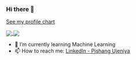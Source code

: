 ### Hi there 👋

<a href="https://profile-summary-for-github.com/user/pishangujeniya" target="_blank">See my profile chart</a>

<a href="https://github.com/pishangujeniya">
  <img align="center" src="https://github-readme-stats.vercel.app/api?username=pishangujeniya&count_private=true&show_icons=true" />
</a>
<a href="https://github.com/pishangujeniya">
  <img align="center" src="https://github-readme-stats.vercel.app/api/top-langs/?username=pishangujeniya&langs_count=3" />
</a>

- 🌱 I’m currently learning Machine Learning
- 📫 How to reach me: [LinkedIn - Pishang Ujeniya](https://www.linkedin.com/in/pishangujeniya/)

<!--
**pishangujeniya/pishangujeniya** is a ✨ _special_ ✨ repository because its `README.md` (this file) appears on your GitHub profile.

Here are some ideas to get you started:

- 🔭 I’m currently working on ...
- 🌱 I’m currently learning Machine Learning
- 👯 I’m looking to collaborate on ...
- 🤔 I’m looking for help with ...
- 💬 Ask me about ...
- 📫 How to reach me: ...
- 😄 Pronouns: ...
- ⚡ Fun fact: ...
-->

